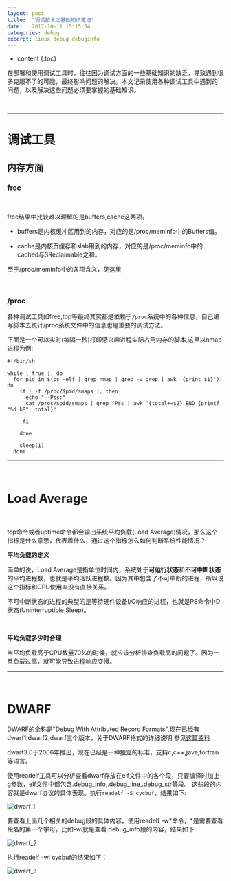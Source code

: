 ```yaml
---
layout: post
title:  "调试技术之基础知识笔记"
date:   2017-10-11 15:15:54
categories: debug
excerpt: linux debug debuginfo
---
```


* content
{:toc}

在部署和使用调试工具时，往往因为调试方面的一些基础知识的缺乏，导致遇到很多克服不了的可能，最终影响问题的解决。本文记录使用各种调试工具中遇到的
问题，以及解决这些问题必须要掌握的基础知识。


<br />

---

# 调试工具

## 内存方面

### free

<br />

free结果中比较难以理解的是buffers,cache这两项。

* buffers是内核缓冲区用到的内存，对应的是/proc/meminfo中的Buffers值。

* cache是内核页缓存和slab用到的内存，对应的是/proc/meminfo中的cached与SReclaimable之和。

至于/proc/meminfo中的各项含义，见[这里](http://saiyn.github.io/homepage/2017/08/11/Linux-Memory/#procmeminfo)

<br />

### /proc

各种调试工具如free,top等最终其实都是依赖于`/proc`系统中的各种信息，自己编写脚本去统计/proc系统文件中的信息也是重要的调试方法。

下面是一个可以实时(每隔一秒)打印感兴趣进程实际占用内存的脚本,这里以nmap进程为例:

    #!/bin/sh
    
    while [ true ]; do
      for pid in $(ps -elf | grep nmap | grep -v grep | awk '{print $1}'); do
        if [ -f /proc/$pid/smaps ]; then
          echo "--Pss:"
          cat /proc/$pid/smaps | grep ^Pss | awk '{total+=$2} END {printf "%d kB", total}'
          
         fi
         
        done
        
        sleep(1)
      done

---

<br />

# Load Average

<br />

top命令或者uptime命令都会输出系统平均负载(Load Average)情况，那么这个指标是什么意思，代表着什么，通过这个指标怎么如何判断系统性能情况？

**平均负载的定义**

简单的说，Load Average是指单位时间内，系统处于**可运行状态**和**不可中断状态**的平均进程数，也就是平均活跃进程数。因为其中包含了不可中断的进程，所以说这个指标和CPU使用率没有直接关系。

不可中断状态的进程的典型的是等待硬件设备I/O响应的进程，也就是PS命令中D状态(Uninterruptible Sleep)。

<br />

**平均负载多少时合理**

当平均负载高于CPU数量70%的时候，就应该分析排查负载高的问题了。因为一旦负载过高，就可能导致进程响应变慢。

---

<br />


# DWARF

DWARF的全称是"Debug With Attributed Record Formats",现在已经有dwarf1,dwarf2,dwarf三个版本，关于DWARF格式的详细说明
参见[这篇资料](http://dwarfstd.org/doc/dwarf-2.0.0.pdf)

dwarf3.0于2006年推出，现在已经是一种独立的标准，支持c,c++,java,fortran等语言。

使用readelf工具可以分析查看dwarf存放在elf文件中的各个段，只要编译时加上-g参数，elf文件中都包含.debug_info,.debug_line,.debug_str等段。
这些段的内容就是dwarf协议的具体表现。执行`readelf -S cycbuf`，结果如下:

![dwarf_1](http://omp8s6jms.bkt.clouddn.com/image/git/dwarf_1.png)

要查看上面几个相关的debug段的具体内容，使用readelf -w*命令，*是需要查看段名的第一个字母，比如-wi就是查看.debug_info段的内容，结果如下:

![dwarf_2](http://omp8s6jms.bkt.clouddn.com/image/git/dwarf_2.png)

执行readelf -wl cycbuf的结果如下：

![dwarf_3](http://omp8s6jms.bkt.clouddn.com/image/git/dwarf_3.png)
